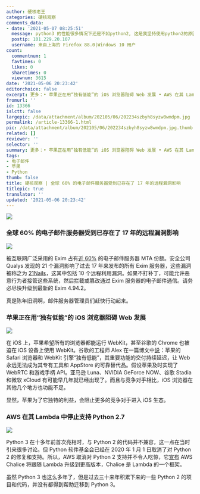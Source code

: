 ```yaml
---
author: 硬核老王
categories: 硬核观察
comments_data:
- date: '2021-05-07 08:25:51'
  message: python3 的性能很多情况下还是不如python2, 这是我坚持使用python2的原因.
  postip: 101.229.20.107
  username: 来自上海的 Firefox 88.0|Windows 10 用户
count:
  commentnum: 1
  favtimes: 0
  likes: 0
  sharetimes: 0
  viewnum: 3615
date: '2021-05-06 20:23:42'
editorchoice: false
excerpt: 更多：• 苹果正在用“独有低能”的 iOS 浏览器阻碍 Web 发展 • AWS 在其 Lambda 中停止支持 Python 2.7
fromurl: ''
id: 13366
islctt: false
largepic: /data/attachment/album/202105/06/202234szbyh8syzw8wmdpm.jpg
permalink: /article-13366-1.html
pic: /data/attachment/album/202105/06/202234szbyh8syzw8wmdpm.jpg.thumb.jpg
related: []
reviewer: ''
selector: ''
summary: 更多：• 苹果正在用“独有低能”的 iOS 浏览器阻碍 Web 发展 • AWS 在其 Lambda 中停止支持 Python 2.7
tags:
- 电子邮件
- 苹果
- Python
thumb: false
title: 硬核观察 | 全球 60% 的电子邮件服务器受到已存在了 17 年的远程漏洞影响
titlepic: true
translator: ''
updated: '2021-05-06 20:23:42'
---
```


![](/data/attachment/album/202105/06/202234szbyh8syzw8wmdpm.jpg)


### 全球 60% 的电子邮件服务器受到已存在了 17 年的远程漏洞影响


![](/data/attachment/album/202105/06/202244ebh2p12j2t1k2cw2.jpg)


被互联网广泛采用的 Exim 占有[近 60%](http://www.securityspace.com/s_survey/data/man.202103/mxsurvey.html) 的电子邮件服务器 MTA 份额。安全公司 Qualys 发现的 21 个漏洞影响了过去 17 年来发布的所有 Exim 服务器，这些漏洞被称之为 [21Nails](https://therecord.media/21nails-vulnerabilities-impact-60-of-the-internets-email-servers/)，这其中包括 10 个远程利用漏洞。如果不打补丁，可能允许恶意行为者接管这些系统，然后拦截或篡改通过 Exim 服务器的电子邮件通信。请务必尽快升级到最新的 Exim 4.94.2。


真是陈年旧洞啊，邮件服务器管理员们赶快行动起来。


### 苹果正在用“独有低能”的 iOS 浏览器阻碍 Web 发展


![](/data/attachment/album/202105/06/202304czg0040229fv9322.jpg)


在 iOS 上，苹果希望所有的浏览器都能运行 WebKit，甚至谷歌的 Chrome 也被迫在 iOS 设备上使用 WebKit。谷歌的工程师 Alex 在一篇博文中[说](https://wccftech.com/apple-is-holding-the-web-back-with-uniquely-underpowered-ios-browsers-reveals-google-engineer/)：苹果的 Safari 浏览器和 WebKit 引擎“独有低能”，其重要功能的交付持续延迟，让 Web 永远无法成为其专有工具和 AppStore 的可靠替代品。假设苹果及时实现了 WebRTC 和游戏手柄 API。亚马逊 Luna、NVIDIA GeForce NOW、谷歌 Stadia 和微软 xCloud 有可能早几年就已经出现了。而且与竞争对手相比，iOS 浏览器在其他几个地方也功能不足。


显然，苹果为了它独特的利益，会阻止更多的竞争对手进入 iOS 生态。


### AWS 在其 Lambda 中停止支持 Python 2.7


![](/data/attachment/album/202105/06/202317l17eygvg2g1vj5s1.jpg)


Python 3 在十多年前首次亮相时，与 Python 2 的代码并不兼容，这一点在当时引来很多讨论。但 Python 软件基金会已经在 2020 年 1 月 1 日取消了对 Python 2 的修复和支持。所以，AWS 取消对 Python 2 支持并不令人吃惊，它[宣布](https://aws.amazon.com/blogs/developer/announcing-the-end-of-support-for-python-2-7-in-aws-chalice/) AWS Chalice 将跟随 Lambda 升级到更高版本，Chalice 是 Lambda 的一个框架。


虽然 Python 3 也这么多年了，但是过去三十来年积累下来的一些 Python 2 的项目和代码，并没有都得到帮助迁移到 Python 3。